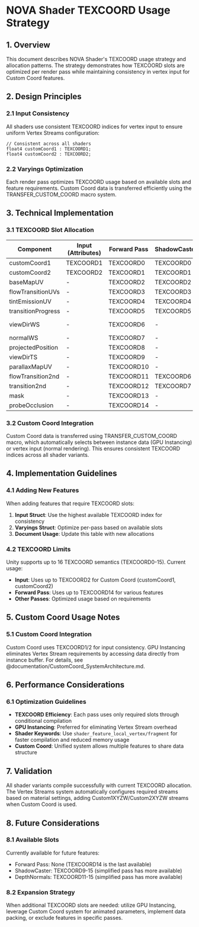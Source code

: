 # NOVA Shader TEXCOORD Usage Strategy

<!-- This document is written in accordance with @documentation/documentation_guidelines.md -->
<!-- EDITING REMINDER: Before editing, read CLAUDE.md Documentation Editing Protocol -->
<!-- PROHIBITED: Troubleshooting sections, Checklists, Version history, Debug steps -->
<!-- FOCUS: Current implementation state, Technical specifications with code examples -->

## 1. Overview

This document describes NOVA Shader's TEXCOORD usage strategy and allocation patterns. The strategy demonstrates how TEXCOORD slots are optimized per render pass while maintaining consistency in vertex input for Custom Coord features.

## 2. Design Principles

### 2.1 Input Consistency
All shaders use consistent TEXCOORD indices for vertex input to ensure uniform Vertex Streams configuration:
```hlsl
// Consistent across all shaders
float4 customCoord1 : TEXCOORD1;
float4 customCoord2 : TEXCOORD2;
```

### 2.2 Varyings Optimization
Each render pass optimizes TEXCOORD usage based on available slots and feature requirements. Custom Coord data is transferred efficiently using the TRANSFER_CUSTOM_COORD macro system.

## 3. Technical Implementation

### 3.1 TEXCOORD Slot Allocation

| Component | Input (Attributes) | Forward Pass | ShadowCaster | DepthNormals | Notes |
|-----------|-------------------|--------------|--------------|--------------|-------|
| customCoord1 | TEXCOORD1 | TEXCOORD0 | TEXCOORD0 | TEXCOORD0 | Standard allocation |
| customCoord2 | TEXCOORD2 | TEXCOORD1 | TEXCOORD1 | TEXCOORD1 | Standard allocation |
| baseMapUV | - | TEXCOORD2 | TEXCOORD2 | TEXCOORD2 | Calculated in vertex |
| flowTransitionUVs | - | TEXCOORD3 | TEXCOORD3 | TEXCOORD3 | Conditional usage |
| tintEmissionUV | - | TEXCOORD4 | TEXCOORD4 | TEXCOORD4 | Conditional usage |
| transitionProgress | - | TEXCOORD5 | TEXCOORD5 | TEXCOORD5 | Progress values |
| viewDirWS | - | TEXCOORD6 | - | TEXCOORD6 | Forward/DepthNormals only |
| normalWS | - | TEXCOORD7 | - | - | Forward only |
| projectedPosition | - | TEXCOORD8 | - | TEXCOORD7 | Position varies |
| viewDirTS | - | TEXCOORD9 | - | - | Parallax mapping |
| parallaxMapUV | - | TEXCOORD10 | - | - | Parallax mapping |
| flowTransition2nd | - | TEXCOORD11 | TEXCOORD6 | TEXCOORD8 | Second texture |
| transition2nd | - | TEXCOORD12 | TEXCOORD7 | TEXCOORD9 | Second texture |
| mask | - | TEXCOORD13 | - | - | UI clipping |
| probeOcclusion | - | TEXCOORD14 | - | - | APV (Lit only) |

### 3.2 Custom Coord Integration

Custom Coord data is transferred using TRANSFER_CUSTOM_COORD macro, which automatically selects between instance data (GPU Instancing) or vertex input (normal rendering). This ensures consistent TEXCOORD indices across all shader variants.

## 4. Implementation Guidelines

### 4.1 Adding New Features

When adding features that require TEXCOORD slots:

1. **Input Struct**: Use the highest available TEXCOORD index for consistency
2. **Varyings Struct**: Optimize per-pass based on available slots
3. **Document Usage**: Update this table with new allocations

### 4.2 TEXCOORD Limits

Unity supports up to 16 TEXCOORD semantics (TEXCOORD0-15). Current usage:
- **Input**: Uses up to TEXCOORD2 for Custom Coord (customCoord1, customCoord2)
- **Forward Pass**: Uses up to TEXCOORD14 for various features
- **Other Passes**: Optimized usage based on requirements

## 5. Custom Coord Usage Notes

### 5.1 Custom Coord Integration

Custom Coord uses TEXCOORD1/2 for input consistency. GPU Instancing eliminates Vertex Stream requirements by accessing data directly from instance buffer. For details, see @documentation/CustomCoord_SystemArchitecture.md.

## 6. Performance Considerations

### 6.1 Optimization Guidelines

- **TEXCOORD Efficiency**: Each pass uses only required slots through conditional compilation
- **GPU Instancing**: Preferred for eliminating Vertex Stream overhead
- **Shader Keywords**: Use `shader_feature_local_vertex/fragment` for faster compilation and reduced memory usage
- **Custom Coord**: Unified system allows multiple features to share data structure

## 7. Validation

All shader variants compile successfully with current TEXCOORD allocation. The Vertex Streams system automatically configures required streams based on material settings, adding Custom1XYZW/Custom2XYZW streams when Custom Coord is used.

## 8. Future Considerations

### 8.1 Available Slots

Currently available for future features:
- Forward Pass: None (TEXCOORD14 is the last available)
- ShadowCaster: TEXCOORD9-15 (simplified pass has more available)
- DepthNormals: TEXCOORD11-15 (simplified pass has more available)

### 8.2 Expansion Strategy

When additional TEXCOORD slots are needed: utilize GPU Instancing, leverage Custom Coord system for animated parameters, implement data packing, or exclude features in specific passes.